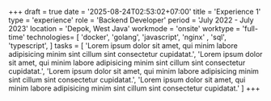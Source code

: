 +++
draft = true
date = '2025-08-24T02:53:02+07:00'
title = 'Experience 1'
type = 'experience'
role = 'Backend Developer'
period = 'July 2022 - July 2023'
location = 'Depok, West Java'
workmode = 'onsite'
worktype = 'full-time'
technologies= [
   'docker',
   'golang',
   'javascript',
   'nginx' ,
   'sql',
   'typescript',
]
tasks = [
  'Lorem ipsum dolor sit amet, qui minim labore adipisicing minim sint cillum sint consectetur cupidatat.',
  'Lorem ipsum dolor sit amet, qui minim labore adipisicing minim sint cillum sint consectetur cupidatat.',
  'Lorem ipsum dolor sit amet, qui minim labore adipisicing minim sint cillum sint consectetur cupidatat.',
  'Lorem ipsum dolor sit amet, qui minim labore adipisicing minim sint cillum sint consectetur cupidatat.'
]
+++
